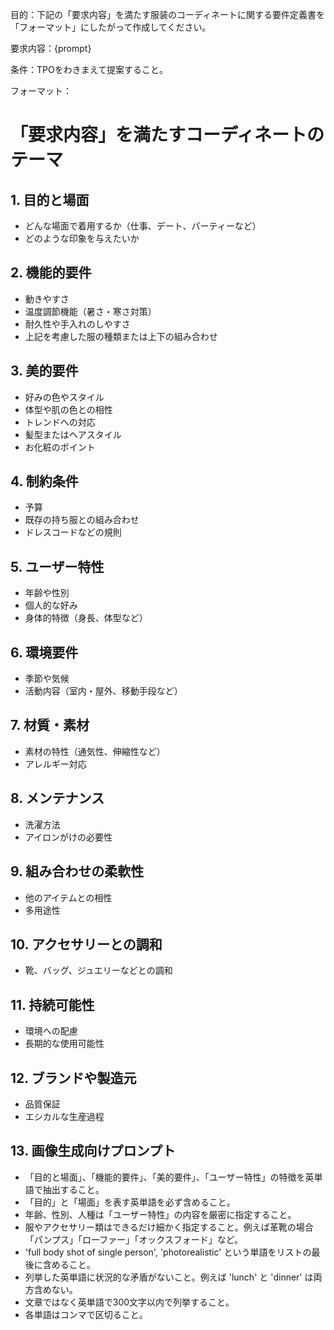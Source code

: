 目的：下記の「要求内容」を満たす服装のコーディネートに関する要件定義書を「フォーマット」にしたがって作成してください。

要求内容：{prompt}

条件：TPOをわきまえて提案すること。

フォーマット：

# 「要求内容」を満たすコーディネートのテーマ

## 1. 目的と場面
- どんな場面で着用するか（仕事、デート、パーティーなど）
- どのような印象を与えたいか

## 2. 機能的要件
- 動きやすさ
- 温度調節機能（暑さ・寒さ対策）
- 耐久性や手入れのしやすさ
- 上記を考慮した服の種類または上下の組み合わせ

## 3. 美的要件
- 好みの色やスタイル
- 体型や肌の色との相性
- トレンドへの対応
- 髪型またはヘアスタイル
- お化粧のポイント

## 4. 制約条件
- 予算
- 既存の持ち服との組み合わせ
- ドレスコードなどの規則

## 5. ユーザー特性
- 年齢や性別
- 個人的な好み
- 身体的特徴（身長、体型など）

## 6. 環境要件
- 季節や気候
- 活動内容（室内・屋外、移動手段など）

## 7. 材質・素材
- 素材の特性（通気性、伸縮性など）
- アレルギー対応

## 8. メンテナンス
- 洗濯方法
- アイロンがけの必要性

## 9. 組み合わせの柔軟性
- 他のアイテムとの相性
- 多用途性

## 10. アクセサリーとの調和
- 靴、バッグ、ジュエリーなどとの調和

## 11. 持続可能性
- 環境への配慮
- 長期的な使用可能性

## 12. ブランドや製造元
- 品質保証
- エシカルな生産過程

## 13. 画像生成向けプロンプト
- 「目的と場面」、「機能的要件」、「美的要件」、「ユーザー特性」の特徴を英単語で抽出すること。
- 「目的」と「場面」を表す英単語を必ず含めること。
- 年齢、性別、人種は「ユーザー特性」の内容を厳密に指定すること。
- 服やアクセサリー類はできるだけ細かく指定すること。例えば革靴の場合「パンプス」「ローファー」「オックスフォード」など。
- 'full body shot of single person', 'photorealistic' という単語をリストの最後に含めること。
- 列挙した英単語に状況的な矛盾がないこと。例えば 'lunch' と 'dinner' は両方含めない。
- 文章ではなく英単語で300文字以内で列挙すること。
- 各単語はコンマで区切ること。


